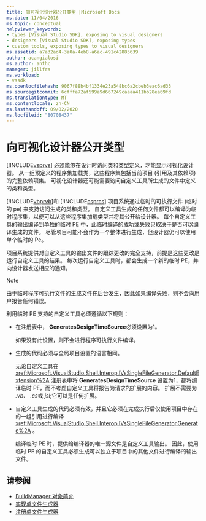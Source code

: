 ```yaml
---
title: 向可视化设计器公开类型 |Microsoft Docs
ms.date: 11/04/2016
ms.topic: conceptual
helpviewer_keywords:
- types [Visual Studio SDK], exposing to visual designers
- designers [Visual Studio SDK], exposing types
- custom tools, exposing types to visual designers
ms.assetid: a7a32ad4-3a0a-4eb8-a6ac-491c42885639
author: acangialosi
ms.author: anthc
manager: jillfra
ms.workload:
- vssdk
ms.openlocfilehash: 9067f88b4bf1334e23a548bc6a2cbeb3eac6ad33
ms.sourcegitcommit: 6cfffa72af599a9d667249caaaa411bb28ea69fd
ms.translationtype: MT
ms.contentlocale: zh-CN
ms.lasthandoff: 09/02/2020
ms.locfileid: "80708437"
---
```

# <a name="expose-types-to-visual-designers"></a>向可视化设计器公开类型
[!INCLUDE[vsprvs](../../code-quality/includes/vsprvs_md.md)] 必须能够在设计时访问类和类型定义，才能显示可视化设计器。 从一组预定义的程序集加载类，这些程序集包括当前项目 (引用及其依赖项) 的完整依赖项集。 可视化设计器还可能需要访问自定义工具所生成的文件中定义的类和类型。

 [!INCLUDE[vbprvb](../../code-quality/includes/vbprvb_md.md)]和 [!INCLUDE[csprcs](../../data-tools/includes/csprcs_md.md)] 项目系统通过临时的可执行文件 (临时的 pe) 来支持访问生成的类和类型。 自定义工具生成的任何文件都可以编译为临时程序集，以便可以从这些程序集加载类型并将其公开给设计器。 每个自定义工具的输出编译到单独的临时 PE 中，此临时编译的成功或失败只取决于是否可以编译生成的文件。 尽管项目可能不会作为一个整体进行生成，但设计器仍可以使用单个临时的 Pe。

 项目系统提供对自定义工具的输出文件的跟踪更改的完全支持，前提是这些更改是运行自定义工具的结果。 每次运行自定义工具时，都会生成一个新的临时 PE，并向设计器发送相应的通知。

> [!NOTE]
> 由于临时程序可执行文件的生成文件在后台发生，因此如果编译失败，则不会向用户报告任何错误。

 利用临时 PE 支持的自定义工具必须遵循以下规则：

- 在注册表中， **GeneratesDesignTimeSource**必须设置为1。

     如果没有此设置，则不会进行程序可执行文件编译。

- 生成的代码必须与全局项目设置的语言相同。

     无论自定义工具在 <xref:Microsoft.VisualStudio.Shell.Interop.IVsSingleFileGenerator.DefaultExtension%2A> 注册表中将 **GeneratesDesignTimeSource** 设置为1，都将编译临时 PE，而不考虑自定义工具将报告为请求的扩展的内容。 扩展不需要为 *.vb*、 *.cs*或 *jsl*;它可以是任何扩展。

- 自定义工具生成的代码必须有效，并且它必须在完成执行后仅使用项目中存在的一组引用进行编译 <xref:Microsoft.VisualStudio.Shell.Interop.IVsSingleFileGenerator.Generate%2A> 。

     编译临时 PE 时，提供给编译器的唯一源文件是自定义工具输出。 因此，使用临时 PE 的自定义工具必须生成可以独立于项目中的其他文件进行编译的输出文件。

## <a name="see-also"></a>请参阅
- [BuildManager 对象简介](https://msdn.microsoft.com/library/50080ec2-c1c9-412c-98ef-18d7f895e7fa)
- [实现单文件生成器](../../extensibility/internals/implementing-single-file-generators.md)
- [注册单文件生成器](../../extensibility/internals/registering-single-file-generators.md)
